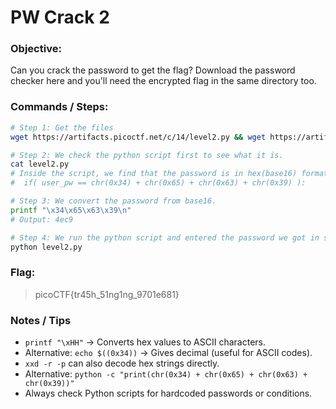 # PW Crack 2

### Objective:

Can you crack the password to get the flag?
Download the password checker here and you'll need the encrypted flag in the same directory too.

### Commands / Steps:

```bash
# Step 1: Get the files
wget https://artifacts.picoctf.net/c/14/level2.py && wget https://artifacts.picoctf.net/c/14/level2.flag.txt.enc

# Step 2: We check the python script first to see what it is.
cat level2.py
# Inside the script, we find that the password is in hex(base16) format.
#  if( user_pw == chr(0x34) + chr(0x65) + chr(0x63) + chr(0x39) ):

# Step 3: We convert the password from base16.
printf "\x34\x65\x63\x39\n"
# Output: 4ec9

# Step 4: We run the python script and entered the password we got in step 3 when prompted.
python level2.py
```

### Flag:

> picoCTF{tr45h_51ng1ng_9701e681}

### Notes / Tips

- `printf "\xHH"` → Converts hex values to ASCII characters.
- Alternative: `echo $((0x34))` → Gives decimal (useful for ASCII codes).
- `xxd -r -p` can also decode hex strings directly.
- Alternative: `python -c "print(chr(0x34) + chr(0x65) + chr(0x63) + chr(0x39))"`
- Always check Python scripts for hardcoded passwords or conditions.



